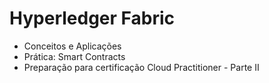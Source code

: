 # Hyperledger Fabric

* Conceitos e Aplicações
* Prática: Smart Contracts
* Preparação para certificação Cloud Practitioner - Parte II
